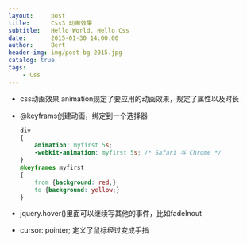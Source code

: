 ```yaml
---
layout:     post
title:      Css3 动画效果
subtitle:   Hello World, Hello Css
date:       2015-01-30 14:00:00
author:     Bert
header-img: img/post-bg-2015.jpg
catalog: true
tags:
    - Css
---
```


- css动画效果 animation规定了要应用的动画效果，规定了属性以及时长

- @keyframs创建动画，绑定到一个选择器

  ```css
  div
  {
      animation: myfirst 5s;
      -webkit-animation: myfirst 5s; /* Safari 与 Chrome */
  }
  @keyframes myfirst
  {
      from {background: red;}
      to {background: yellow;}
  }
  ```

- jquery.hover()里面可以继续写其他的事件，比如fadeInout
- cursor: pointer; 定义了鼠标经过变成手指

